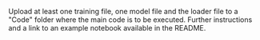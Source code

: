 Upload at least one training file, one model file and the loader file to a "Code" folder where the main code is to be executed. Further instructions and a link to an example notebook available in the README.
